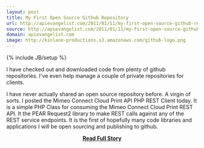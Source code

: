 ```yaml
---
layout: post
title: My First Open Source Github Repository
url: http://apievangelist.com/2011/01/11/my-first-open-source-github-repository/
source: http://apievangelist.com/2011/01/11/my-first-open-source-github-repository/
domain: apievangelist.com
image: http://kinlane-productions.s3.amazonaws.com/github-logo.png
---
```

{% include JB/setup %}<p>I have checked out and downloaded code from plenty of github repositories. I've even help manage a couple of private repositories for clients.

I have never actually shared an open source repository before. A virgin of sorts.
I posted the Mimeo Connect Cloud Print API PHP REST Client today.  It is a simple PHP Class for consuming the Mimeo Connect Cloud Print REST API.
It the PEAR Request2 library to make REST calls against any of the REST service endpoints.
It is the first of hopefully many code libraries and applications I will be open sourcing and publishing to github.</p>
<center><p><a href="http://apievangelist.com/2011/01/11/my-first-open-source-github-repository/" style='padding:25px; font-sze:18px; font-weight: bold;'>Read Full Story</a></p></center>
